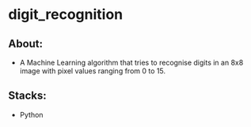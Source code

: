 # digit_recognition

## About:
- A Machine Learning algorithm that tries to recognise digits in an 8x8
image with pixel values ranging from 0 to 15.


## Stacks:
- Python
